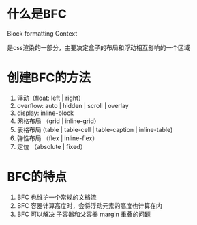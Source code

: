 # 什么是BFC
Block formatting Context

是css渲染的一部分，主要决定盒子的布局和浮动相互影响的一个区域


# 创建BFC的方法
1. 浮动（float: left | right）
2. overflow: auto | hidden | scroll | overlay
3. display: inline-block
4. 网格布局 （grid | inline-grid）
5. 表格布局 (table | table-cell | table-caption | inline-table)
6. 弹性布局 （flex | inline-flex）
7. 定位 （absolute | fixed）


# BFC的特点
1. BFC 也维护一个常规的文档流
2. BFC 容器计算高度时，会将浮动元素的高度也计算在内
3. BFC 可以解决 子容器和父容器 margin 重叠的问题
